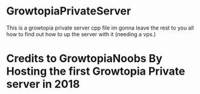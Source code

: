 # GrowtopiaPrivateServer
This is a growtopia private server cpp file im gonna leave the rest to you all how to find out how to up the server with it (needing a vps.)
# Credits to GrowtopiaNoobs By Hosting the first Growtopia Private server in 2018
